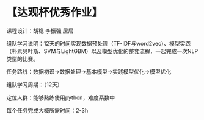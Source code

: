 # 【达观杯优秀作业】

课程设计：胡稳 李振强 居居

组队学习说明：12天的时间实现数据预处理（TF-IDF与word2vec）、模型实践（朴素贝叶斯、SVM与LightGBM）以及模型优化的整套流程，一起完成一次NLP类型的比赛。

任务路线：数据初识->数据处理->基本模型->实践模型优化->模型优化

组队学习周期：（12天）

定位人群：能够熟练使用python，难度系数中

每个任务完成大概所需时间：2-3h